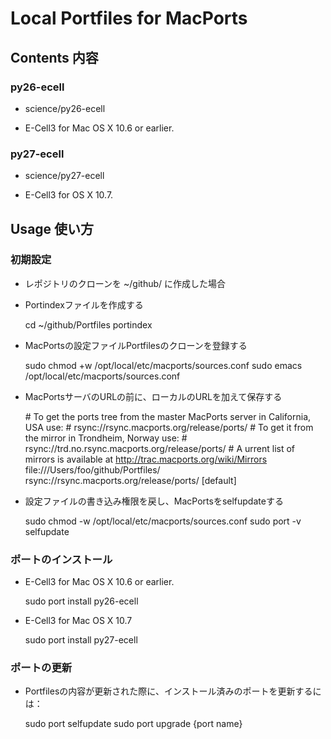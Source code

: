 Local Portfiles for MacPorts
============================

Contents 内容
------------

### py26-ecell

* science/py26-ecell

* E-Cell3 for Mac OS X 10.6 or earlier.

### py27-ecell

* science/py27-ecell

* E-Cell3 for OS X 10.7.


Usage 使い方
-----------

### 初期設定

* レポジトリのクローンを ~/github/ に作成した場合

* Portindexファイルを作成する

    cd ~/github/Portfiles
    portindex

* MacPortsの設定ファイルPortfilesのクローンを登録する

    sudo chmod +w /opt/local/etc/macports/sources.conf
    sudo emacs /opt/local/etc/macports/sources.conf

* MacPortsサーバのURLの前に、ローカルのURLを加えて保存する

    \# To get the ports tree from the master MacPorts server in California, USA use:
    \#   rsync://rsync.macports.org/release/ports/
    \# To get it from the mirror in Trondheim, Norway use:
    \#   rsync://trd.no.rsync.macports.org/release/ports/
    \# A urrent list of mirrors is available at http://trac.macports.org/wiki/Mirrors
    file:///Users/foo/github/Portfiles/
    rsync://rsync.macports.org/release/ports/ [default]

* 設定ファイルの書き込み権限を戻し、MacPortsをselfupdateする

    sudo chmod -w /opt/local/etc/macports/sources.conf
    sudo port -v selfupdate

### ポートのインストール

* E-Cell3 for Mac OS X 10.6 or earlier.

    sudo port install py26-ecell

* E-Cell3 for Mac OS X 10.7

    sudo port install py27-ecell

### ポートの更新

* Portfilesの内容が更新された際に、インストール済みのポートを更新するには：

    sudo port selfupdate
    sudo port upgrade {port name}
